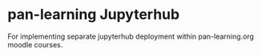 # pan-learning Jupyterhub
For implementing separate jupyterhub deployment within pan-learning.org moodle courses.
